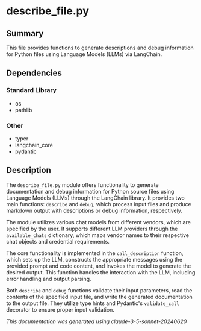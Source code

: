 # describe_file.py

## Summary
This file provides functions to generate descriptions and debug information for Python files using Language Models (LLMs) via LangChain.

## Dependencies

### Standard Library
- os
- pathlib

### Other
- typer
- langchain_core
- pydantic

## Description

The `describe_file.py` module offers functionality to generate documentation and debug information for Python source files using Language Models (LLMs) through the LangChain library. It provides two main functions: `describe` and `debug`, which process input files and produce markdown output with descriptions or debug information, respectively.

The module utilizes various chat models from different vendors, which are specified by the user. It supports different LLM providers through the `available_chats` dictionary, which maps vendor names to their respective chat objects and credential requirements.

The core functionality is implemented in the `call_description` function, which sets up the LLM, constructs the appropriate messages using the provided prompt and code content, and invokes the model to generate the desired output. This function handles the interaction with the LLM, including error handling and output parsing.

Both `describe` and `debug` functions validate their input parameters, read the contents of the specified input file, and write the generated documentation to the output file. They utilize type hints and Pydantic's `validate_call` decorator to ensure proper input validation.

*This documentation was generated using claude-3-5-sonnet-20240620*
